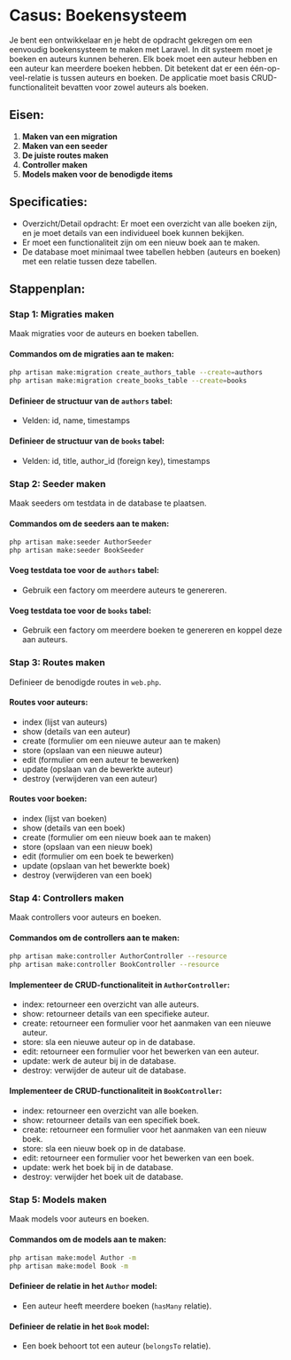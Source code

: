 # Casus: Boekensysteem

Je bent een ontwikkelaar en je hebt de opdracht gekregen om een eenvoudig boekensysteem te maken met Laravel. In dit systeem moet je boeken en auteurs kunnen beheren. Elk boek moet een auteur hebben en een auteur kan meerdere boeken hebben. Dit betekent dat er een één-op-veel-relatie is tussen auteurs en boeken. De applicatie moet basis CRUD-functionaliteit bevatten voor zowel auteurs als boeken.

## Eisen:
1. **Maken van een migration**
2. **Maken van een seeder**
3. **De juiste routes maken**
4. **Controller maken**
5. **Models maken voor de benodigde items**

## Specificaties:
- Overzicht/Detail opdracht: Er moet een overzicht van alle boeken zijn, en je moet details van een individueel boek kunnen bekijken.
- Er moet een functionaliteit zijn om een nieuw boek aan te maken.
- De database moet minimaal twee tabellen hebben (auteurs en boeken) met een relatie tussen deze tabellen.

## Stappenplan:

### Stap 1: Migraties maken
Maak migraties voor de auteurs en boeken tabellen.

#### Commandos om de migraties aan te maken:
```bash
php artisan make:migration create_authors_table --create=authors
php artisan make:migration create_books_table --create=books
```

#### Definieer de structuur van de `authors` tabel:
- Velden: id, name, timestamps

#### Definieer de structuur van de `books` tabel:
- Velden: id, title, author_id (foreign key), timestamps

### Stap 2: Seeder maken
Maak seeders om testdata in de database te plaatsen.

#### Commandos om de seeders aan te maken:
```bash
php artisan make:seeder AuthorSeeder
php artisan make:seeder BookSeeder
```

#### Voeg testdata toe voor de `authors` tabel:
- Gebruik een factory om meerdere auteurs te genereren.

#### Voeg testdata toe voor de `books` tabel:
- Gebruik een factory om meerdere boeken te genereren en koppel deze aan auteurs.

### Stap 3: Routes maken
Definieer de benodigde routes in `web.php`.

#### Routes voor auteurs:
- index (lijst van auteurs)
- show (details van een auteur)
- create (formulier om een nieuwe auteur aan te maken)
- store (opslaan van een nieuwe auteur)
- edit (formulier om een auteur te bewerken)
- update (opslaan van de bewerkte auteur)
- destroy (verwijderen van een auteur)

#### Routes voor boeken:
- index (lijst van boeken)
- show (details van een boek)
- create (formulier om een nieuw boek aan te maken)
- store (opslaan van een nieuw boek)
- edit (formulier om een boek te bewerken)
- update (opslaan van het bewerkte boek)
- destroy (verwijderen van een boek)

### Stap 4: Controllers maken
Maak controllers voor auteurs en boeken.

#### Commandos om de controllers aan te maken:
```bash
php artisan make:controller AuthorController --resource
php artisan make:controller BookController --resource
```

#### Implementeer de CRUD-functionaliteit in `AuthorController`:
- index: retourneer een overzicht van alle auteurs.
- show: retourneer details van een specifieke auteur.
- create: retourneer een formulier voor het aanmaken van een nieuwe auteur.
- store: sla een nieuwe auteur op in de database.
- edit: retourneer een formulier voor het bewerken van een auteur.
- update: werk de auteur bij in de database.
- destroy: verwijder de auteur uit de database.

#### Implementeer de CRUD-functionaliteit in `BookController`:
- index: retourneer een overzicht van alle boeken.
- show: retourneer details van een specifiek boek.
- create: retourneer een formulier voor het aanmaken van een nieuw boek.
- store: sla een nieuw boek op in de database.
- edit: retourneer een formulier voor het bewerken van een boek.
- update: werk het boek bij in de database.
- destroy: verwijder het boek uit de database.

### Stap 5: Models maken
Maak models voor auteurs en boeken.

#### Commandos om de models aan te maken:
```bash
php artisan make:model Author -m
php artisan make:model Book -m
```
#### Definieer de relatie in het `Author` model:
- Een auteur heeft meerdere boeken (`hasMany` relatie).

#### Definieer de relatie in het `Book` model:
- Een boek behoort tot een auteur (`belongsTo` relatie).

